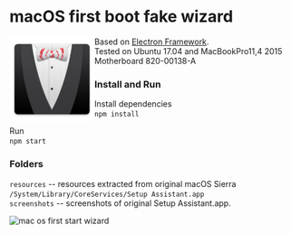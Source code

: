 # macOS first boot fake wizard 

<img align="left" width=150 src="/app/resources/magic-ico.png?raw=true" />Based on [Electron Framework](http://electron.atom.io/).  
Tested on Ubuntu 17.04 and MacBookPro11,4 2015 Motherboard 820-00138-A

### Install and Run 

Install dependencies  
`npm install`

Run  
`npm start`

### Folders

`resources` -- resources extracted from original macOS Sierra `/System/Library/CoreServices/Setup Assistant.app`  
`screenshots` -- screenshots of original Setup Assistant.app.  


![mac os first start wizard](http://i.imgur.com/XkLMMkL.png)


